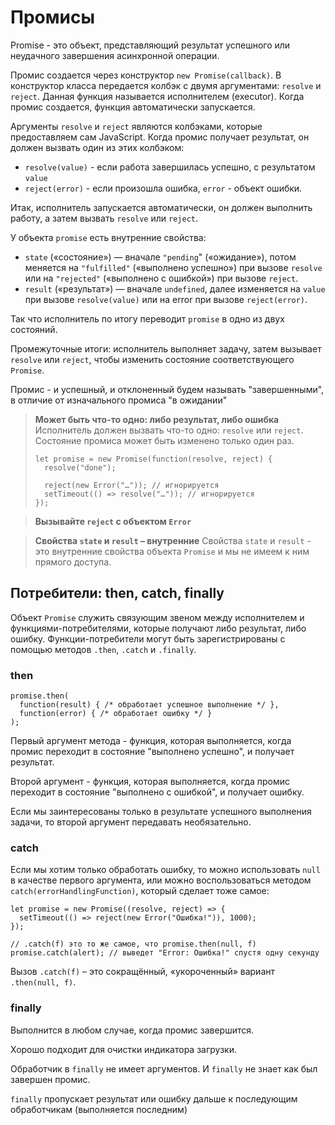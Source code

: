 # Промисы

Promise - это объект, представляющий результат успешного или неудачного завершения асинхронной операции.

Промис создается через конструктор `new Promise(callback)`. В конструктор класса передается колбэк с двумя аргументами: `resolve` и `reject`. Данная функция называется исполнителем (executor). Когда промис создается, функция автоматически запускается.

Аргументы `resolve` и `reject` являются колбэками, которые предоставляем сам JavaScript. Когда промис получает результат, он должен вызвать один из этих колбэком:

- `resolve(value)` - если работа завершилась успешно, с результатом `value`
- `reject(error)` - если произошла ошибка, `error` - объект ошибки.

Итак, исполнитель запускается автоматически, он должен выполнить работу, а затем вызвать `resolve` или `reject`.

У объекта `promise` есть внутренние свойства:

- `state` («состояние») — вначале `"pending`" («ожидание»), потом меняется на `"fulfilled"` («выполнено успешно») при вызове `resolve` или на `"rejected"` («выполнено с ошибкой») при вызове `reject`.
- `result` («результат») — вначале `undefined`, далее изменяется на `value` при вызове `resolve(value)` или на error при вызове `reject(error)`.

Так что исполнитель по итогу переводит `promise` в одно из двух состояний.

Промежуточные итоги: исполнитель выполняет задачу, затем вызывает `resolve` или `reject`, чтобы изменить состояние соответствующего `Promise`.

Промис - и успешный, и отклоненный будем называть "завершенными", в отличие от изначального промиса "в ожидании"

> **Может быть что-то одно: либо результат, либо ошибка**
> Исполнитель должен вызвать что-то одно: `resolve` или `reject`. Состояние промиса может быть изменено только один раз.
> ```
> let promise = new Promise(function(resolve, reject) {
>   resolve("done");
>    
>   reject(new Error("…")); // игнорируется
>   setTimeout(() => resolve("…")); // игнорируется
> });
> ```

> **Вызывайте `reject` с объектом `Error`**

>  **Свойства `state` и `result` – внутренние**
> Свойства `state` и `result` - это внутренние свойства объекта `Promise` и мы не имеем к ним прямого доступа.

## Потребители: then, catch, finally

Объект `Promise` служить связующим звеном между исполнителем и функциями-потребителями, которые получают либо результат, либо ошибку. Функции-потребители могут быть зарегистрированы с помощью методов `.then`, `.catch` и `.finally`.

### then

```
promise.then(
  function(result) { /* обработает успешное выполнение */ },
  function(error) { /* обработает ошибку */ }
);
```

Первый аргумент метода - функция, которая выполняется, когда промис переходит в состояние "выполнено успешно", и получает результат.

Второй аргумент - функция, которая выполняется, когда промис переходит в состояние "выполнено с ошибкой", и получает ошибку.

Если мы заинтересованы только в результате успешного выполнения задачи, то второй аргумент передавать необязательно.

### catch

Если мы хотим только обработать ошибку, то можно использовать `null` в качестве первого аргумента, или можно воспользоваться методом `catch(errorHandlingFunction)`, который сделает тоже самое:

```
let promise = new Promise((resolve, reject) => {
  setTimeout(() => reject(new Error("Ошибка!")), 1000);
});

// .catch(f) это то же самое, что promise.then(null, f)
promise.catch(alert); // выведет "Error: Ошибка!" спустя одну секунду
```

Вызов `.catch(f)` – это сокращённый, «укороченный» вариант `.then(null, f)`.

### finally

Выполнится в любом случае, когда промис завершится.

Хорошо подходит для очистки индикатора загрузки.

Обработчик в `finally` не имеет аргументов. И `finally` не знает как был завершен промис.

`finally` пропускает результат или ошибку дальше к последующим обработчикам (выполняется последним)